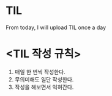 # TIL
From today, I will upload TIL once a day


# <TIL 작성 규칙>

1. 매일 한 번씩 작성한다.
2. 무의미해도 일단 작성한다.
3. 작성을 해보면서 익혀간다.
